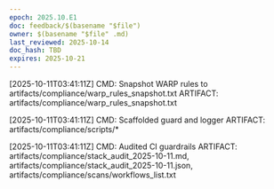 ```yaml
---
epoch: 2025.10.E1
doc: feedback/$(basename "$file")
owner: $(basename "$file" .md)
last_reviewed: 2025-10-14
doc_hash: TBD
expires: 2025-10-21
---
```


<!-- Log new updates below. Include timestamp, command/output, and evidence path. -->

[2025-10-11T03:41:11Z] CMD: Snapshot WARP rules to artifacts/compliance/warp_rules_snapshot.txt
ARTIFACT: artifacts/compliance/warp_rules_snapshot.txt

[2025-10-11T03:41:11Z] CMD: Scaffolded guard and logger
ARTIFACT: artifacts/compliance/scripts/*

[2025-10-11T03:41:11Z] CMD: Audited CI guardrails
ARTIFACT: artifacts/compliance/stack_audit_2025-10-11.md, artifacts/compliance/stack_audit_2025-10-11.json, artifacts/compliance/scans/workflows_list.txt


